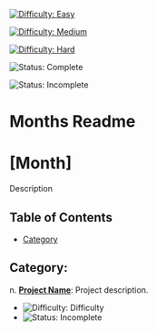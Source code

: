[![Difficulty: Easy](https://img.shields.io/badge/Difficulty-Easy-brightgreen)](https://img.shields.io/badge/Difficulty-Easy-brightgreen)

[![Difficulty: Medium](https://img.shields.io/badge/Difficulty-Medium-yellow)](https://img.shields.io/badge/Difficulty-Medium-yellow)

[![Difficulty: Hard](https://img.shields.io/badge/Difficulty-Hard-red)](https://img.shields.io/badge/Difficulty-Hard-red)

![Status: Complete](https://img.shields.io/badge/Status-Complete-blue)

![Status: Incomplete](https://img.shields.io/badge/Status-Incomplete-red)

# Months Readme

# [Month]

Description

## Table of Contents

- [Category](#Category)

## Category:

n. **[Project Name](./Category/Day/)**: Project description.

- ![Difficulty: Difficulty](https://img.shields.io/badge/Difficulty-Difficulty)
- ![Status: Incomplete](https://img.shields.io/badge/Status-Incomplete-red)
